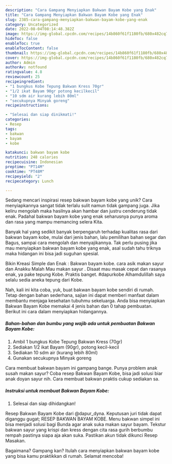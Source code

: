 ```yaml
---
description: "Cara Gampang Menyiapkan Bakwan Bayam Kobe yang Enak"
title: "Cara Gampang Menyiapkan Bakwan Bayam Kobe yang Enak"
slug: 2385-cara-gampang-menyiapkan-bakwan-bayam-kobe-yang-enak
category: Uncategorized
date: 2022-08-04T08:14:48.382Z
image: https://img-global.cpcdn.com/recipes/14b860f61f1180fb/680x482cq70/bakwan-bayam-kobe-foto-resep-utama.jpg
hideToc: false
enableToc: true
enableTocContent: false
thumbnail: https://img-global.cpcdn.com/recipes/14b860f61f1180fb/680x482cq70/bakwan-bayam-kobe-foto-resep-utama.jpg
cover: https://img-global.cpcdn.com/recipes/14b860f61f1180fb/680x482cq70/bakwan-bayam-kobe-foto-resep-utama.jpg
author: Admin
authorAv: notfound
ratingvalue: 4.8
reviewcount: 25
recipeingredient:
- "1 bungkus Kobe Tepung Bakwan Kress 70gr"
- "1/2 ikat Bayam 90gr potong kecilkecil"
- "10 sdm air kurang lebih 80ml"
- "secukupnya Minyak goreng"
recipeinstructions:

- "Selesai dan siap dinikmati!"
categories:
- Resep
tags:
- bakwan
- bayam
- kobe

katakunci: bakwan bayam kobe 
nutrition: 248 calories
recipecuisine: Indonesian
preptime: "PT14M"
cooktime: "PT48M"
recipeyield: "2"
recipecategory: Lunch

---
```





Sedang mencari inspirasi resep bakwan bayam kobe yang unik? Cara menyiapkannya sangat tidak terlalu sulit namun tidak gampang juga. Jika keliru mengolah maka hasilnya akan hambar dan justru cenderung tidak enak. Padahal bakwan bayam kobe yang enak seharusnya punya aroma dan rasa yang mampu memancing selera Kita.





Banyak hal yang sedikit banyak berpengaruh terhadap kualitas rasa dari bakwan bayam kobe, mulai dari jenis bahan, lalu pemilihan bahan segar dan Bagus, sampai cara mengolah dan menyajikannya. Tak perlu pusing jika mau menyiapkan bakwan bayam kobe yang enak,      asal sudah tahu triknya maka hidangan ini bisa jadi suguhan spesial.














Bikin Kreasi Simple dan Enak : Bakwan bayam kobe. cara asik makan sayur dan Anakku Malah Mau makan sayur . Disaat mau masak cepat dan rasanya enak, ya pake tepung Kobe. Praktis banget. #dapurkobe Alhamdulillah saya selalu sedia aneka tepung dari Kobe.






Nah, kali ini kita coba, yuk, buat bakwan bayam kobe sendiri di rumah. Tetap dengan bahan sederhana, sajian ini dapat memberi manfaat dalam membantu menjaga kesehatan tubuhmu sekeluarga. Anda bisa menyiapkan Bakwan Bayam Kobe memakai 4 jenis bahan dan 0 tahap pembuatan. Berikut ini cara dalam menyiapkan hidangannya.

<!--inarticleads1-->

##### Bahan-bahan dan bumbu yang wajib ada untuk pembuatan Bakwan Bayam Kobe:

1. Ambil 1 bungkus Kobe Tepung Bakwan Kress (70gr)
1. Sediakan 1/2 ikat Bayam (90gr), potong kecil-kecil
1. Sediakan 10 sdm air (kurang lebih 80ml)
1. Gunakan secukupnya Minyak goreng


Cara membuat bakwan bayam ini gampang bange. Punya problem anak susah makan sayur? Coba resep Bakwan Bayam Kobe, bisa jadi solusi biar anak doyan sayur nih. Cara membuat bakwan praktis cukup sediakan sa. 

<!--inarticleads2-->

##### Instruksi untuk membuat Bakwan Bayam Kobe:


1. Selesai dan siap dihidangkan!

Resep Bakwan Bayam Kobe dari @dapur_dyna. Keputusan juri tidak dapat diganggu gugat; RESEP BAKWAN BAYAM KOBE. Menu bakwan simpel ini bisa menjadi solusi bagi Bunda agar anak suka makan sayur bayam. Tekstur bakwan sayur yang krispi dan kress dengan cita rasa gurih berbumbu rempah pastinya siapa aja akan suka. Pastikan akun tidak dikunci Resep Masakan. 

Bagaimana? Gampang kan? Itulah cara menyiapkan bakwan bayam kobe yang bisa kamu praktikkan di rumah. Selamat mencoba!
